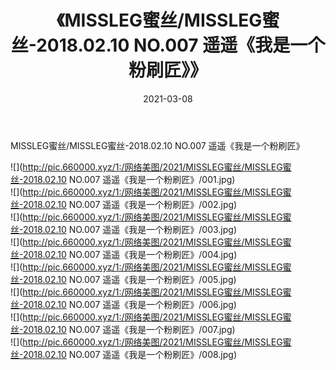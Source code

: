 ﻿---
layout: post
title:  《MISSLEG蜜丝/MISSLEG蜜丝-2018.02.10 NO.007 遥遥《我是一个粉刷匠》》
date:   2021-03-08
img: http://pic.660000.xyz/1:/网络美图/2021/MISSLEG蜜丝/MISSLEG蜜丝-2018.02.10 NO.007 遥遥《我是一个粉刷匠》/000.jpg
categories: [美女, 清纯, 唯美]
---

MISSLEG蜜丝/MISSLEG蜜丝-2018.02.10 NO.007 遥遥《我是一个粉刷匠》

 ![](http://pic.660000.xyz/1:/网络美图/2021/MISSLEG蜜丝/MISSLEG蜜丝-2018.02.10 NO.007 遥遥《我是一个粉刷匠》/001.jpg) <br>![](http://pic.660000.xyz/1:/网络美图/2021/MISSLEG蜜丝/MISSLEG蜜丝-2018.02.10 NO.007 遥遥《我是一个粉刷匠》/002.jpg) <br>![](http://pic.660000.xyz/1:/网络美图/2021/MISSLEG蜜丝/MISSLEG蜜丝-2018.02.10 NO.007 遥遥《我是一个粉刷匠》/003.jpg) <br>![](http://pic.660000.xyz/1:/网络美图/2021/MISSLEG蜜丝/MISSLEG蜜丝-2018.02.10 NO.007 遥遥《我是一个粉刷匠》/004.jpg) <br>![](http://pic.660000.xyz/1:/网络美图/2021/MISSLEG蜜丝/MISSLEG蜜丝-2018.02.10 NO.007 遥遥《我是一个粉刷匠》/005.jpg) <br>![](http://pic.660000.xyz/1:/网络美图/2021/MISSLEG蜜丝/MISSLEG蜜丝-2018.02.10 NO.007 遥遥《我是一个粉刷匠》/006.jpg) <br>![](http://pic.660000.xyz/1:/网络美图/2021/MISSLEG蜜丝/MISSLEG蜜丝-2018.02.10 NO.007 遥遥《我是一个粉刷匠》/007.jpg) <br>![](http://pic.660000.xyz/1:/网络美图/2021/MISSLEG蜜丝/MISSLEG蜜丝-2018.02.10 NO.007 遥遥《我是一个粉刷匠》/008.jpg) <br>